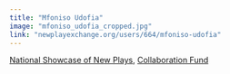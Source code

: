 ```yaml
---
title: "Mfoniso Udofia"
image: "mfoniso_udofia_cropped.jpg"
link: "newplayexchange.org/users/664/mfoniso-udofia"
---
```


[National Showcase of New Plays](/programs/national-showcase-of-new-plays), [Collaboration Fund](/programs/collaboration-fund)